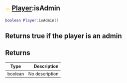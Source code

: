 ## ![shared](.gitbook/assets/shared.png) [Player](./home/Player):isAdmin

```lua
boolean Player:isAdmin()
```

Returns true if the player is an admin
------
## Returns

| Type   | Description |
| ------ | ----------: |
| boolean | No description |

